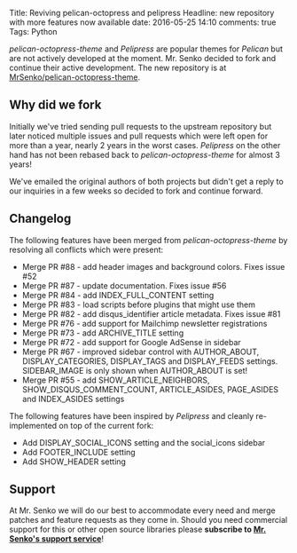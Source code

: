 Title: Reviving pelican-octopress and pelipress
Headline: new repository with more features now available
date: 2016-05-25 14:10
comments: true
Tags: Python

*pelican-octopress-theme* and *Pelipress* are popular themes for *Pelican*
but are not actively
developed at the moment. Mr. Senko decided to fork and
continue their active development. The new repository is at
[MrSenko/pelican-octopress-theme](https://github.com/MrSenko/pelican-octopress-theme).


Why did we fork
----------------

Initially we've tried sending pull requests to the upstream repository but
later noticed multiple issues and pull requests which were left open for more than
a year, nearly 2 years in the worst cases. *Pelipress* on the other hand
has not been rebased back to *pelican-octopress-theme* for almost 3 years!

We've emailed the original authors of both projects but didn't get a reply to our
inquiries in a few weeks so decided to fork and continue forward.





Changelog
---------

The following features have been merged from *pelican-octopress-theme* by
resolving all conflicts which were present:

* Merge PR #88 - add header images and background colors. Fixes issue #52
* Merge PR #87 - update documentation. Fixes issue #56
* Merge PR #84 - add INDEX_FULL_CONTENT setting
* Merge PR #83 - load scripts before plugins that might use them
* Merge PR #82 - add disqus_identifier article metadata. Fixes issue #81
* Merge PR #76 - add support for Mailchimp newsletter registrations
* Merge PR #73 - add ARCHIVE_TITLE setting
* Merge PR #72 - add support for Google AdSense in sidebar
* Merge PR #67 - improved sidebar control with AUTHOR_ABOUT, DISPLAY_CATEGORIES,
  DISPLAY_TAGS and DISPLAY_FEEDS settings. SIDEBAR_IMAGE is only shown when
  AUTHOR_ABOUT is set!
* Merge PR #55 - add SHOW_ARTICLE_NEIGHBORS, SHOW_DISQUS_COMMENT_COUNT,
  ARTICLE_ASIDES, PAGE_ASIDES and INDEX_ASIDES settings

The following features have been inspired by *Pelipress* and cleanly re-implemented
on top of the current fork:

* Add DISPLAY_SOCIAL_ICONS setting and the social_icons sidebar
* Add FOOTER_INCLUDE setting
* Add SHOW_HEADER setting



Support
-------

At Mr. Senko we will do our best to accommodate every need and merge patches
and feature requests as they come in.
Should you need commercial support for this or other open source libraries
please **subscribe to
[Mr. Senko's support service]({filename}pages/subscribe.html)**!
